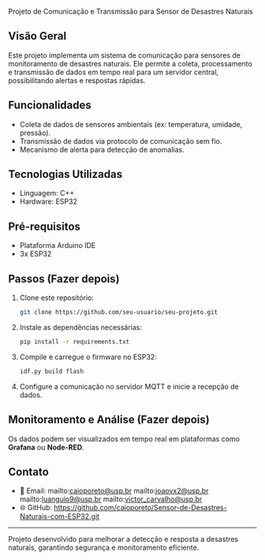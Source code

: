 
Projeto de Comunicação e Transmissão para Sensor de Desastres Naturais 

## Visão Geral 

Este projeto implementa um sistema de comunicação para sensores de monitoramento de desastres naturais. Ele permite a coleta, processamento e transmissão de dados em tempo real para um servidor central, possibilitando alertas e respostas rápidas.

## Funcionalidades

- Coleta de dados de sensores ambientais (ex: temperatura, umidade, pressão).
- Transmissão de dados via protocolo de comunicação sem fio.
- Mecanismo de alerta para detecção de anomalias.

## Tecnologias Utilizadas

- Linguagem: C++
- Hardware: ESP32

## Pré-requisitos

- Plataforma Arduino IDE 
- 3x ESP32

## Passos (Fazer depois)

1. Clone este repositório:
   ```sh
   git clone https://github.com/seu-usuario/seu-projeto.git
   ```
2. Instale as dependências necessárias:
   ```sh
   pip install -r requirements.txt
   ```
3. Compile e carregue o firmware no ESP32:
   ```sh
   idf.py build flash
   ```
4. Configure a comunicação no servidor MQTT e inicie a recepção de dados.

## Monitoramento e Análise (Fazer depois)

Os dados podem ser visualizados em tempo real em plataformas como **Grafana** ou **Node-RED**.

## Contato

- 📧 Email: mailto\:caioporeto@usp.br
             mailto\:joaovx2@usp.br
             mailto\:luanguio9@usp.br
             mailto\:victor_carvalho@usp.br
- 🌐 GitHub: https://github.com/caioporeto/Sensor-de-Desastres-Naturais-com-ESP32.git

---

Projeto desenvolvido para melhorar a detecção e resposta a desastres naturais, garantindo segurança e monitoramento eficiente.

